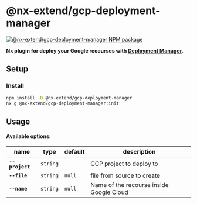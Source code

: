 # @nx-extend/gcp-deployment-manager

<a href="https://www.npmjs.com/package/@nx-extend/gcp-deployment-manager" rel="nofollow">
  <img src="https://badgen.net/npm/v/@nx-extend/gcp-deployment-manager" alt="@nx-extend/gcp-deployment-manager NPM package">
</a>

**Nx plugin for deploy your Google recourses with [Deployment Manager](https://cloud.google.com/deployment-manager/docs)**.

## Setup

### Install

```sh
npm install -D @nx-extend/gcp-deployment-manager
nx g @nx-extend/gcp-deployment-manager:init
```

## Usage

#### Available options:

| name         | type     | default | description                                          |
| ------------ | -------- | ------- | ---------------------------------------------------- |
| **`--project`** | `string` | | GCP project to deploy to|
| **`--file`** | `string` | `null` | file from source to create |
| **`--name`** | `string` | `null` | Name of the recourse inside Google Cloud |
